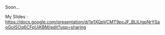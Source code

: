 Soon...

My Slides :
https://docs.google.com/presentation/d/1e1XQpVCMT9pcJF_BLILIgpNrYSaoGoISOq6CFpUiKBM/edit?usp=sharing

